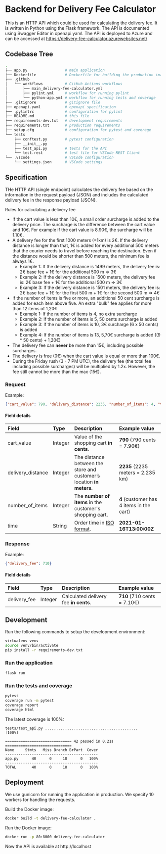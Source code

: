 # Backend for Delivery Fee Calculator
This is an HTTP API which could be used for calculating the delivery fee. It is written in Python using the Flask framework. The API is documented using Swagger Editor in openapi.yaml. The API is deployed to Azure and can be accessed at https://delivery-fee-calculator.azurewebsites.net/

## Codebase Tree
```bash
.
├── app.py                 # main application
├── Dockerfile             # Dockerfile for building the production image
├── .github            
│   └── workflows          # GitHub Actions workflows
│       ├── main_delivery-fee-calculator.yml
│       ├── pylint.yml     # workflow for running pylint
│       └── python-app.yml # workflow for running tests and coverage
├── .gitignore             # gitignore file
├── openapi.yaml           # openapi specification
├── .pylintrc              # configuration for pylint
├── README.md              # this file
├── requirements-dev.txt   # development requirements
├── requirements.txt       # production requirements
├── setup.cfg              # configuration for pytest and coverage
└── tests
    ├── conftest.py        # pytest configuration
    ├── __init__.py
    ├── test_api.py        # tests for the API
    └── test.rest          # test file for VSCode REST Client
└── .vscode                # VSCode configuration
    └── settings.json      # VSCode settings
```

## Specification
THe HTTP API (single endpoint) calculates the delivery fee based on the information in the request payload (JSON) and includes the calculated delivery fee in the response payload (JSON).

Rules for calculating a delivery fee
* If the cart value is less than 10€, a small order surcharge is added to the delivery price. The surcharge is the difference between the cart value and 10€. For example if the cart value is 8.90€, the surcharge will be 1.10€.
* A delivery fee for the first 1000 meters (=1km) is 2€. If the delivery distance is longer than that, 1€ is added for every additional 500 meters that the courier needs to travel before reaching the destination. Even if the distance would be shorter than 500 meters, the minimum fee is always 1€.
  * Example 1: If the delivery distance is 1499 meters, the delivery fee is: 2€ base fee + 1€ for the additional 500 m => 3€
  * Example 2: If the delivery distance is 1500 meters, the delivery fee is: 2€ base fee + 1€ for the additional 500 m => 3€
  * Example 3: If the delivery distance is 1501 meters, the delivery fee is: 2€ base fee + 1€ for the first 500 m + 1€ for the second 500 m => 4€
* If the number of items is five or more, an additional 50 cent surcharge is added for each item above five. An extra "bulk" fee applies for more than 12 items of 1,20€
  * Example 1: If the number of items is 4, no extra surcharge
  * Example 2: If the number of items is 5, 50 cents surcharge is added
  * Example 3: If the number of items is 10, 3€ surcharge (6 x 50 cents) is added
  * Example 4: If the number of items is 13, 5,70€ surcharge is added ((9 * 50 cents) + 1,20€)
* The delivery fee can __never__ be more than 15€, including possible surcharges.
* The delivery is free (0€) when the cart value is equal or more than 100€. 
* During the Friday rush (3 - 7 PM UTC), the delivery fee (the total fee including possible surcharges) will be multiplied by 1.2x. However, the fee still cannot be more than the max (15€).

### Request
Example: 
```json
{"cart_value": 790, "delivery_distance": 2235, "number_of_items": 4, "time": "2021-10-12T13:00:00Z"}
```

#### Field details

| Field             | Type    | Description                                                           | Example value                            |
| :---------------- | :------ | :-------------------------------------------------------------------- | :--------------------------------------- |
| cart_value        | Integer | Value of the shopping cart __in cents__.                              | __790__ (790 cents = 7.90€)              |
| delivery_distance | Integer | The distance between the store and customer’s location __in meters__. | __2235__ (2235 meters = 2.235 km)        |
| number_of_items   | Integer | The __number of items__ in the customer's shopping cart.              | __4__ (customer has 4 items in the cart) |
| time              | String  | Order time in [ISO format](https://en.wikipedia.org/wiki/ISO_8601).   | __2021-01-16T13:00:00Z__                 |

### Response
Example:
```json
{"delivery_fee": 710}
```

#### Field details

| Field        | Type    | Description                           | Example value               |
| :----------- | :------ | :------------------------------------ | :-------------------------- |
| delivery_fee | Integer | Calculated delivery fee __in cents__. | __710__ (710 cents = 7.10€) |

## Development
Run the following commands to setup the development environment:
```bash
virtualenv venv
source venv/bin/activate
pip install -r requirements-dev.txt
```

### Run the application
```bash
flask run
```

### Run the tests and coverage
```bash
pytest
coverage run -m pytest
coverage report
coverage html
```

The latest coverage is 100%:
```log
tests/test_api.py ..........................................             [100%]

============================== 42 passed in 0.21s ==============================
Name     Stmts   Miss Branch BrPart  Cover
------------------------------------------
app.py      40      0     18      0   100%
------------------------------------------
TOTAL       40      0     18      0   100%
```

## Deployment
We use gunicorn for running the application in production. We specify 10 workers for handling the requests.

Build the Docker image:
```bash
docker build -t delivery-fee-calculator .
```

Run the Docker image:
```bash
docker run -p 80:8000 delivery-fee-calculator
```

Now the API is available at http://localhost
